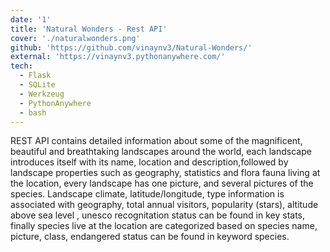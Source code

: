 ```yaml
---
date: '1'
title: 'Natural Wonders - Rest API'
cover: './naturalwonders.png'
github: 'https://github.com/vinaynv3/Natural-Wonders/'
external: 'https://vinaynv3.pythonanywhere.com/'
tech:
  - Flask
  - SQLite
  - Werkzeug
  - PythonAnywhere
  - bash
---
```


REST API contains detailed information about some of the magnificent, beautiful and breathtaking landscapes around the world, each landscape introduces itself with its name, location and description,followed by landscape properties such as geography, statistics and flora fauna living at the location, every landscape has one picture, and several pictures of the species. Landscape climate, latitude/longitude, type information is associated with geography, total annual visitors, popularity (stars), altitude above sea level , unesco recognitation status can be found in key stats, finally species live at the location are categorized based on species name, picture, class, endangered status can be found in keyword species.
